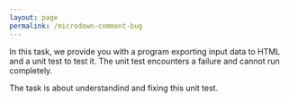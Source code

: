 ```yaml
---
layout: page
permalink: /microdown-comment-bug
---
```


<!---# The HTML exporter bug-->
In this task, we provide you with a program exporting input data to HTML and a unit test to test it.
The unit test encounters a failure and cannot run completely.

The task is about understandind and fixing this unit test.
